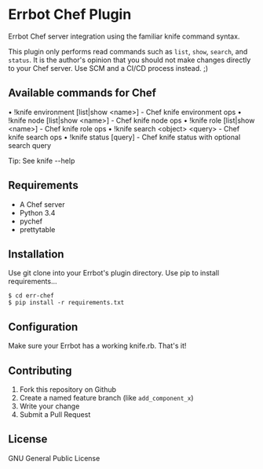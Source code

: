 Errbot Chef Plugin
==================

Errbot Chef server integration using the familiar knife command syntax.

This plugin only performs read commands such as `list`, `show`, `search`, and `status`. It is the author's opinion that you should not make changes directly to your Chef server. Use SCM and a CI/CD process instead. ;)

Available commands for Chef
---------------------------

• !knife environment [list|show &lt;name&gt;] - Chef knife environment ops
• !knife node [list|show &lt;name&gt;] - Chef knife node ops
• !knife role [list|show &lt;name&gt;] - Chef knife role ops
• !knife search &lt;object&gt; &lt;query&gt; - Chef knife search ops
• !knife status [query] - Chef knife status with optional search query

Tip: See knife --help

Requirements
------------
- A Chef server
- Python 3.4
- pychef
- prettytable

Installation
------------

Use git clone into your Errbot's plugin directory. Use pip to install requirements...

    $ cd err-chef
    $ pip install -r requirements.txt

Configuration
-------------

Make sure your Errbot has a working knife.rb. That's it!


Contributing
------------

1. Fork this repository on Github
2. Create a named feature branch (like `add_component_x`)
3. Write your change
4. Submit a Pull Request

License
-------
GNU General Public License
